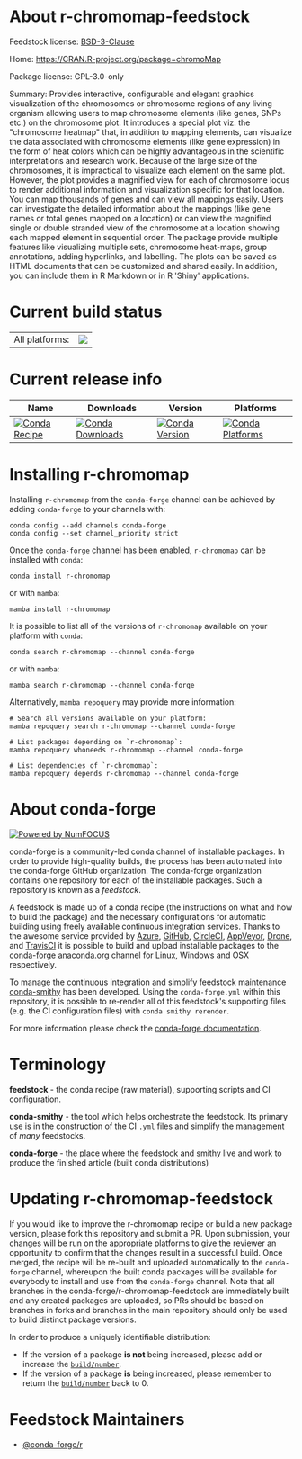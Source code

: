 About r-chromomap-feedstock
===========================

Feedstock license: [BSD-3-Clause](https://github.com/conda-forge/r-chromomap-feedstock/blob/main/LICENSE.txt)

Home: https://CRAN.R-project.org/package=chromoMap

Package license: GPL-3.0-only

Summary: Provides interactive, configurable and elegant graphics visualization of the chromosomes or chromosome regions of any living organism allowing users to map chromosome elements (like genes, SNPs etc.) on the chromosome plot. It introduces a special plot viz. the "chromosome heatmap" that, in addition to mapping elements, can visualize the data associated with chromosome elements (like gene expression) in the form of heat colors which can be highly advantageous in the scientific interpretations and research work. Because of the large size of the chromosomes, it is impractical to visualize each element on the same plot. However, the plot provides a magnified view for each of chromosome locus to render additional information and visualization specific for that location. You can map thousands of genes and can view all mappings easily. Users can investigate the detailed information about the mappings (like gene names or total genes mapped on a location) or can view the magnified single or double stranded view of the chromosome at a location showing each mapped element in sequential order. The package provide multiple features like visualizing multiple sets, chromosome heat-maps, group annotations, adding hyperlinks, and labelling. The plots can be saved as HTML documents that can be customized and shared easily. In addition, you can include them in R Markdown or in R 'Shiny' applications.

Current build status
====================


<table><tr><td>All platforms:</td>
    <td>
      <a href="https://dev.azure.com/conda-forge/feedstock-builds/_build/latest?definitionId=14514&branchName=main">
        <img src="https://dev.azure.com/conda-forge/feedstock-builds/_apis/build/status/r-chromomap-feedstock?branchName=main">
      </a>
    </td>
  </tr>
</table>

Current release info
====================

| Name | Downloads | Version | Platforms |
| --- | --- | --- | --- |
| [![Conda Recipe](https://img.shields.io/badge/recipe-r--chromomap-green.svg)](https://anaconda.org/conda-forge/r-chromomap) | [![Conda Downloads](https://img.shields.io/conda/dn/conda-forge/r-chromomap.svg)](https://anaconda.org/conda-forge/r-chromomap) | [![Conda Version](https://img.shields.io/conda/vn/conda-forge/r-chromomap.svg)](https://anaconda.org/conda-forge/r-chromomap) | [![Conda Platforms](https://img.shields.io/conda/pn/conda-forge/r-chromomap.svg)](https://anaconda.org/conda-forge/r-chromomap) |

Installing r-chromomap
======================

Installing `r-chromomap` from the `conda-forge` channel can be achieved by adding `conda-forge` to your channels with:

```
conda config --add channels conda-forge
conda config --set channel_priority strict
```

Once the `conda-forge` channel has been enabled, `r-chromomap` can be installed with `conda`:

```
conda install r-chromomap
```

or with `mamba`:

```
mamba install r-chromomap
```

It is possible to list all of the versions of `r-chromomap` available on your platform with `conda`:

```
conda search r-chromomap --channel conda-forge
```

or with `mamba`:

```
mamba search r-chromomap --channel conda-forge
```

Alternatively, `mamba repoquery` may provide more information:

```
# Search all versions available on your platform:
mamba repoquery search r-chromomap --channel conda-forge

# List packages depending on `r-chromomap`:
mamba repoquery whoneeds r-chromomap --channel conda-forge

# List dependencies of `r-chromomap`:
mamba repoquery depends r-chromomap --channel conda-forge
```


About conda-forge
=================

[![Powered by
NumFOCUS](https://img.shields.io/badge/powered%20by-NumFOCUS-orange.svg?style=flat&colorA=E1523D&colorB=007D8A)](https://numfocus.org)

conda-forge is a community-led conda channel of installable packages.
In order to provide high-quality builds, the process has been automated into the
conda-forge GitHub organization. The conda-forge organization contains one repository
for each of the installable packages. Such a repository is known as a *feedstock*.

A feedstock is made up of a conda recipe (the instructions on what and how to build
the package) and the necessary configurations for automatic building using freely
available continuous integration services. Thanks to the awesome service provided by
[Azure](https://azure.microsoft.com/en-us/services/devops/), [GitHub](https://github.com/),
[CircleCI](https://circleci.com/), [AppVeyor](https://www.appveyor.com/),
[Drone](https://cloud.drone.io/welcome), and [TravisCI](https://travis-ci.com/)
it is possible to build and upload installable packages to the
[conda-forge](https://anaconda.org/conda-forge) [anaconda.org](https://anaconda.org/)
channel for Linux, Windows and OSX respectively.

To manage the continuous integration and simplify feedstock maintenance
[conda-smithy](https://github.com/conda-forge/conda-smithy) has been developed.
Using the ``conda-forge.yml`` within this repository, it is possible to re-render all of
this feedstock's supporting files (e.g. the CI configuration files) with ``conda smithy rerender``.

For more information please check the [conda-forge documentation](https://conda-forge.org/docs/).

Terminology
===========

**feedstock** - the conda recipe (raw material), supporting scripts and CI configuration.

**conda-smithy** - the tool which helps orchestrate the feedstock.
                   Its primary use is in the construction of the CI ``.yml`` files
                   and simplify the management of *many* feedstocks.

**conda-forge** - the place where the feedstock and smithy live and work to
                  produce the finished article (built conda distributions)


Updating r-chromomap-feedstock
==============================

If you would like to improve the r-chromomap recipe or build a new
package version, please fork this repository and submit a PR. Upon submission,
your changes will be run on the appropriate platforms to give the reviewer an
opportunity to confirm that the changes result in a successful build. Once
merged, the recipe will be re-built and uploaded automatically to the
`conda-forge` channel, whereupon the built conda packages will be available for
everybody to install and use from the `conda-forge` channel.
Note that all branches in the conda-forge/r-chromomap-feedstock are
immediately built and any created packages are uploaded, so PRs should be based
on branches in forks and branches in the main repository should only be used to
build distinct package versions.

In order to produce a uniquely identifiable distribution:
 * If the version of a package **is not** being increased, please add or increase
   the [``build/number``](https://docs.conda.io/projects/conda-build/en/latest/resources/define-metadata.html#build-number-and-string).
 * If the version of a package **is** being increased, please remember to return
   the [``build/number``](https://docs.conda.io/projects/conda-build/en/latest/resources/define-metadata.html#build-number-and-string)
   back to 0.

Feedstock Maintainers
=====================

* [@conda-forge/r](https://github.com/conda-forge/r/)

